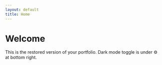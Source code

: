```yaml
---
layout: default
title: Home
---
```


# Welcome

This is the restored version of your portfolio. Dark mode toggle is under ⚙️ at bottom right.
